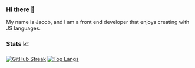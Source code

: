 ### Hi there 👋
My name is Jacob, and I am a front end developer that enjoys creating with JS languages.

### Stats 📈
[![GitHub Streak](https://streak-stats.demolab.com/?user=jakovid&theme=highcontrast)](https://git.io/streak-stats)
[![Top Langs](https://github-readme-stats.vercel.app/api/top-langs/?username=jakovid)](https://github.com/jakovid/github-readme-stats)

<!--
**jakovid/jakovid** is a ✨ _special_ ✨ repository because its `README.md` (this file) appears on your GitHub profile.

Here are some ideas to get you started:

- 🔭 I’m currently working on ...
- 🌱 I’m currently learning ...
- 👯 I’m looking to collaborate on ...
- 🤔 I’m looking for help with ...
- 💬 Ask me about ...
- 📫 How to reach me: ...
- 😄 Pronouns: ...
- ⚡ Fun fact: ...
-->
